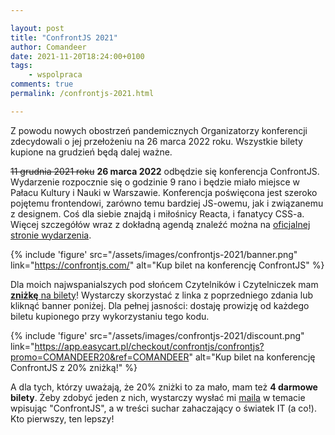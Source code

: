 ```yaml
---

layout: post
title: "ConfrontJS 2021"
author: Comandeer
date: 2021-11-20T18:24:00+0100
tags:
    - wspolpraca
comments: true
permalink: /confrontjs-2021.html

---
```


<p class="note">Z powodu nowych obostrzeń pandemicznych Organizatorzy konferencji zdecydowali o jej przełożeniu na 26 marca 2022 roku. Wszystkie bilety kupione na grudzień będą dalej ważne.</p>

~~11 grudnia 2021 roku~~ **26 marca 2022** odbędzie się konferencja ConfrontJS. Wydarzenie rozpocznie się o godzinie 9 rano i będzie miało miejsce w Pałacu Kultury i Nauki w Warszawie. Konferencja poświęcona jest szeroko pojętemu frontendowi, zarówno temu bardziej JS-owemu, jak i związanemu z designem. Coś dla siebie znajdą i miłośnicy Reacta, i fanatycy CSS-a. Więcej szczegółów wraz z dokładną agendą znaleźć można na [oficjalnej stronie wydarzenia](https://confrontjs.com/).

{% include 'figure' src="/assets/images/confrontjs-2021/banner.png" link="https://confrontjs.com/" alt="Kup bilet na konferencję ConfrontJS" %}

Dla moich najwspanialszych pod słońcem Czytelników i Czytelniczek mam [**zniżkę** na bilety](https://app.easycart.pl/checkout/confrontjs/confrontjs?promo=COMANDEER20&ref=COMANDEER)! Wystarczy skorzystać z linka z poprzedniego zdania lub kliknąć banner poniżej. Dla pełnej jasności: dostaję prowizję od każdego biletu kupionego przy wykorzystaniu tego kodu.

{% include 'figure' src="/assets/images/confrontjs-2021/discount.png" link="https://app.easycart.pl/checkout/confrontjs/confrontjs?promo=COMANDEER20&ref=COMANDEER" alt="Kup bilet na konferencję ConfrontJS z 20% zniżką!" %}

A dla tych, którzy uważają, że 20% zniżki to za mało, mam też **4 darmowe bilety**. Żeby zdobyć jeden z nich, wystarczy wysłać mi [maila](mailto:comandeer@comandeer.pl?subject=ConfrontJS) w temacie wpisując "ConfrontJS", a w treści suchar zahaczający o światek IT (a co!). Kto pierwszy, ten lepszy!
